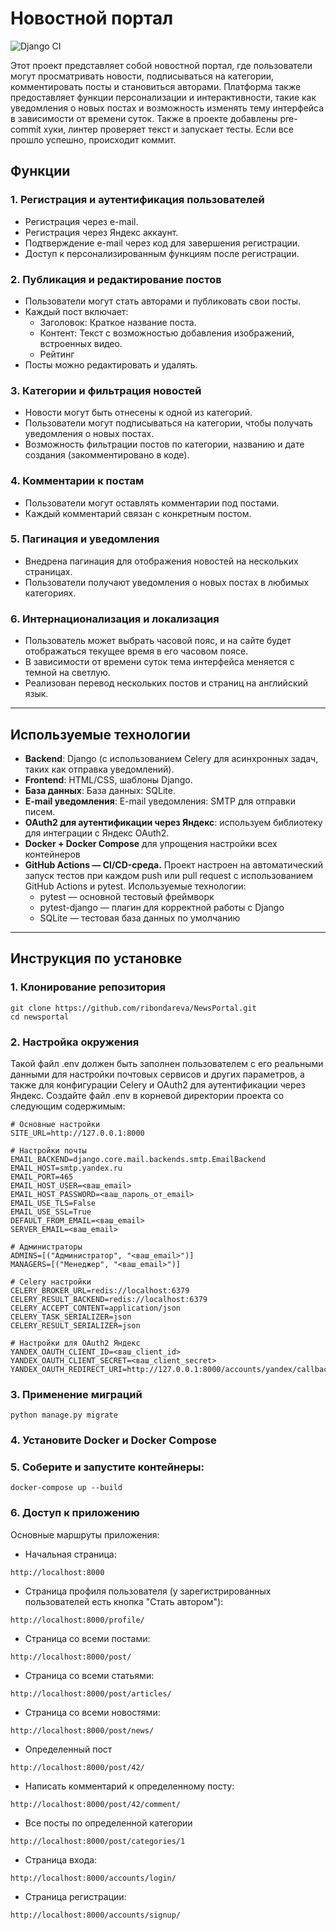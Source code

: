 # Новостной портал
![Django CI](https://github.com/ribondareva/NewsPortal/actions/workflows/ci.yml/badge.svg)

Этот проект представляет собой новостной портал, где пользователи могут просматривать новости, подписываться на категории, комментировать посты и становиться авторами. Платформа также предоставляет функции персонализации и интерактивности, такие как уведомления о новых постах и возможность изменять тему интерфейса в зависимости от времени суток.
Также в проекте добавлены pre-commit хуки, линтер проверяет текст и запускает тесты. Если все прошло успешно, происходит коммит.

## Функции
### 1. **Регистрация и аутентификация пользователей**
- Регистрация через e-mail.
- Регистрация через Яндекс аккаунт.
- Подтверждение e-mail через код для завершения регистрации.
- Доступ к персонализированным функциям после регистрации.
### 2. **Публикация и редактирование постов**
- Пользователи могут стать авторами и публиковать свои посты.
- Каждый пост включает:
  - Заголовок: Краткое название поста.
  - Контент: Текст с возможностью добавления изображений, встроенных видео.
  - Рейтинг
- Посты можно редактировать и удалять.
### 3. **Категории и фильтрация новостей**
- Новости могут быть отнесены к одной из категорий.
- Пользователи могут подписываться на категории, чтобы получать уведомления о новых постах.
- Возможность фильтрации постов по категории, названию и дате создания (закомментировано в коде).
### 4. **Комментарии к постам**
- Пользователи могут оставлять комментарии под постами.
- Каждый комментарий связан с конкретным постом.
### 5. **Пагинация и уведомления**
- Внедрена пагинация для отображения новостей на нескольких страницах.
- Пользователи получают уведомления о новых постах в любимых категориях.
### 6. **Интернационализация и локализация**
- Пользователь может выбрать часовой пояс, и на сайте будет отображаться текущее время в его часовом поясе.
- В зависимости от времени суток тема интерфейса меняется с темной на светлую.
- Реализован перевод нескольких постов и страниц на английский язык.

---

## Используемые технологии
- **Backend**: Django (с использованием Celery для асинхронных задач, таких как отправка уведомлений).
- **Frontend**: HTML/CSS, шаблоны Django.
- **База данных**: База данных: SQLite.
- **E-mail уведомления**: E-mail уведомления: SMTP для отправки писем.
- **OAuth2 для аутентификации через Яндекс**: используем библиотеку для интеграции с Яндекс OAuth2.
- **Docker + Docker Compose** для упрощения настройки всех контейнеров
- **GitHub Actions — CI/CD-среда.** Проект настроен на автоматический запуск тестов при каждом push или pull request с использованием GitHub Actions и pytest. 
  Используемые технологии:
    - pytest — основной тестовый фреймворк
    - pytest-django — плагин для корректной работы с Django
    - SQLite — тестовая база данных по умолчанию
---

## Инструкция по установке

### 1. Клонирование репозитория
```
git clone https://github.com/ribondareva/NewsPortal.git
cd newsportal
```

### 2. Настройка окружения
Такой файл .env должен быть заполнен пользователем с его реальными данными для настройки почтовых сервисов и других параметров, а также для конфигурации Celery и OAuth2 для аутентификации через Яндекс.
Создайте файл .env в корневой директории проекта со следующим содержимым:
```
# Основные настройки
SITE_URL=http://127.0.0.1:8000

# Настройки почты
EMAIL_BACKEND=django.core.mail.backends.smtp.EmailBackend
EMAIL_HOST=smtp.yandex.ru
EMAIL_PORT=465
EMAIL_HOST_USER=<ваш_email>
EMAIL_HOST_PASSWORD=<ваш_пароль_от_email>
EMAIL_USE_TLS=False
EMAIL_USE_SSL=True
DEFAULT_FROM_EMAIL=<ваш_email>
SERVER_EMAIL=<ваш_email>

# Администраторы
ADMINS=[("Администратор", "<ваш_email>")]
MANAGERS=[("Менеджер", "<ваш_email>")]

# Celery настройки
CELERY_BROKER_URL=redis://localhost:6379
CELERY_RESULT_BACKEND=redis://localhost:6379
CELERY_ACCEPT_CONTENT=application/json
CELERY_TASK_SERIALIZER=json
CELERY_RESULT_SERIALIZER=json

# Настройки для OAuth2 Яндекс
YANDEX_OAUTH_CLIENT_ID=<ваш_client_id>
YANDEX_OAUTH_CLIENT_SECRET=<ваш_client_secret>
YANDEX_OAUTH_REDIRECT_URI=http://127.0.0.1:8000/accounts/yandex/callback/
```
### 3. Применение миграций
```
python manage.py migrate
```
### 4. Установите Docker и Docker Compose
### 5. Соберите и запустите контейнеры:
```
docker-compose up --build
```
### 6. Доступ к приложению
Основные маршруты приложения:
- Начальная страница:
```
http://localhost:8000
```
- Страница профиля пользователя (у зарегистрированных пользователей есть кнопка "Стать автором"):
```
http://localhost:8000/profile/
```
- Страница со всеми постами:
```
http://localhost:8000/post/
```
- Страница со всеми статьями:
```
http://localhost:8000/post/articles/
```
- Страница со всеми новостями:
```
http://localhost:8000/post/news/
```
- Определенный пост
```
http://localhost:8000/post/42/
```
- Написать комментарий к определенному посту:
```
http://localhost:8000/post/42/comment/
```
- Все посты по определенной категории
```
http://localhost:8000/post/categories/1
```
- Страница входа:
```
http://localhost:8000/accounts/login/
```
- Страница регистрации:
```
http://localhost:8000/accounts/signup/
```
